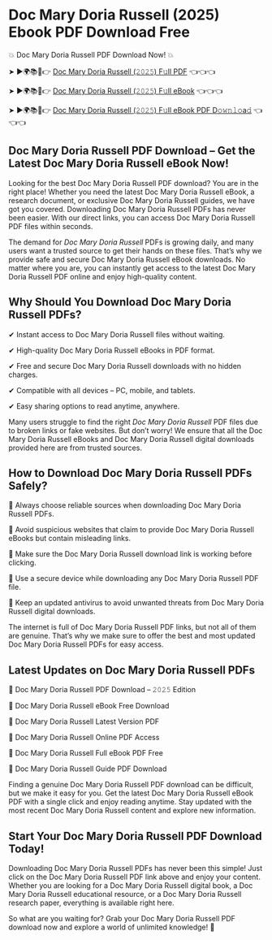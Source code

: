 # Doc Mary Doria Russell (2025) Ebook PDF Download Free

💥 Doc Mary Doria Russell PDF Download Now! 💥

➤ ►🌍📚📱👉 [Doc Mary Doria Russell (𝟸𝟶𝟸𝟻) F𝚞ll PDF](https://getpdf.xyz/doc-mary-doria-russell) 👈👈👈


➤ ►🌍📚📱👉 [Doc Mary Doria Russell (𝟸𝟶𝟸𝟻) F𝚞ll eBook](https://getpdf.xyz/doc-mary-doria-russell) 👈👈👈


➤ ►🌍📚📱👉 [Doc Mary Doria Russell (𝟸𝟶𝟸𝟻) F𝚞ll eBook PDF D𝚘𝚠𝚗𝚕𝚘a𝚍](https://getpdf.xyz/doc-mary-doria-russell) 👈👈👈


## Doc Mary Doria Russell PDF Download – Get the Latest Doc Mary Doria Russell eBook Now!

Looking for the best Doc Mary Doria Russell PDF download? You are in the right place! Whether you need the latest Doc Mary Doria Russell eBook, a research document, or exclusive Doc Mary Doria Russell guides, we have got you covered. Downloading Doc Mary Doria Russell PDFs has never been easier. With our direct links, you can access Doc Mary Doria Russell PDF files within seconds.

The demand for *Doc Mary Doria Russell* PDFs is growing daily, and many users want a trusted source to get their hands on these files. That’s why we provide safe and secure Doc Mary Doria Russell eBook downloads. No matter where you are, you can instantly get access to the latest Doc Mary Doria Russell PDF online and enjoy high-quality content.

## Why Should You Download Doc Mary Doria Russell PDFs?

✔ Instant access to Doc Mary Doria Russell files without waiting.

✔ High-quality Doc Mary Doria Russell eBooks in PDF format.

✔ Free and secure Doc Mary Doria Russell downloads with no hidden charges.

✔ Compatible with all devices – PC, mobile, and tablets.

✔ Easy sharing options to read anytime, anywhere.

Many users struggle to find the right *Doc Mary Doria Russell* PDF files due to broken links or fake websites. But don’t worry! We ensure that all the Doc Mary Doria Russell eBooks and Doc Mary Doria Russell digital downloads provided here are from trusted sources.

## How to Download Doc Mary Doria Russell PDFs Safely?

📌 Always choose reliable sources when downloading Doc Mary Doria Russell PDFs.

📌 Avoid suspicious websites that claim to provide Doc Mary Doria Russell eBooks but contain misleading links.

📌 Make sure the Doc Mary Doria Russell download link is working before clicking.

📌 Use a secure device while downloading any Doc Mary Doria Russell PDF file.

📌 Keep an updated antivirus to avoid unwanted threats from Doc Mary Doria Russell digital downloads.

The internet is full of Doc Mary Doria Russell PDF links, but not all of them are genuine. That’s why we make sure to offer the best and most updated Doc Mary Doria Russell PDFs for easy access.

## Latest Updates on Doc Mary Doria Russell PDFs

🔹 Doc Mary Doria Russell PDF Download – 𝟸𝟶𝟸𝟻 Edition

🔹 Doc Mary Doria Russell eBook Free Download

🔹 Doc Mary Doria Russell Latest Version PDF

🔹 Doc Mary Doria Russell Online PDF Access

🔹 Doc Mary Doria Russell Full eBook PDF Free

🔹 Doc Mary Doria Russell Guide PDF Download

Finding a genuine Doc Mary Doria Russell PDF download can be difficult, but we make it easy for you. Get the latest Doc Mary Doria Russell eBook PDF with a single click and enjoy reading anytime. Stay updated with the most recent Doc Mary Doria Russell content and explore new information.

## Start Your Doc Mary Doria Russell PDF Download Today!

Downloading Doc Mary Doria Russell PDFs has never been this simple! Just click on the Doc Mary Doria Russell PDF link above and enjoy your content. Whether you are looking for a Doc Mary Doria Russell digital book, a Doc Mary Doria Russell educational resource, or a Doc Mary Doria Russell research paper, everything is available right here.

So what are you waiting for? Grab your Doc Mary Doria Russell PDF download now and explore a world of unlimited knowledge! 🚀